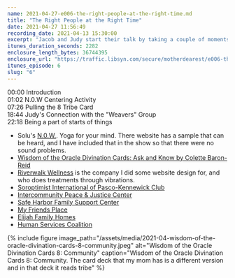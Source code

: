 ```yaml
---
name: 2021-04-27-e006-the-right-people-at-the-right-time.md
title: "The Right People at the Right Time"
date: 2021-04-27 11:56:49
recording_date: 2021-04-13 15:30:00
excerpt: "Jacob and Judy start their talk by taking a couple of moments of silence to center themselves. Judy pulls the number eight - tribe from Wisdom of the Oracle Divination Cards. They talk about seeing the needs within a community and ourselves and what it is like to start new things. Judy shares about some of the community organizations she has helped create."
itunes_duration_seconds: 2282
enclosure_length_bytes: 36744395
enclosure_url: "https://traffic.libsyn.com/secure/motherdearest/e006-the-right-people-at-the-right-time.mp3"
itunes_episode: 6
slug: "6"
---
```


00:00 Introduction  
01:02 N.0.W Centering Activity  
07:26 Pulling the 8 Tribe Card  
18:44 Judy's Connection with the "Weavers" Group  
22:18 Being a part of starts of things  

- Solu's [N.0.W.](https://www.nowbysolu.com). Yoga for your mind. There website has a sample that can be heard, and I have included that in the show so that there were no sound problems. 
- [Wisdom of the Oracle Divination Cards: Ask and Know by Colette Baron-Reid](https://www.amazon.com/gp/product/1401946429/)
- [Riverwalk Wellness](https://www.riverwalkwellness.com) is the company I did some website design for, and who does treatments through vibrations.
- [Soroptimist International of Pasco-Kennewick Club](https://www.soroptimistpascokennewick.org)
- [Intercommunity Peace & Justice Center](https://www.ipjc.org)
- [Safe Harbor Family Support Center](https://www.safeharborsupportcenter.org)
- [My Friends Place](https://www.safeharborsupportcenter.org/my-friends-place)
- [Elijah Family Homes](https://www.elijahfamilyhomes.org)
- [Human Services Coalition](https://www.facebook.com/Human-Services-Coalition-203096913043699/)

{% include figure image_path="/assets/media/2021-04-wisdom-of-the-oracle-divination-cards-8-community.jpeg" alt="Wisdom of the Oracle Divination Cards 8: Community" caption="Wisdom of the Oracle Divination Cards 8: Community. The card deck that my mom has is a different version and in that deck it reads tribe" %}